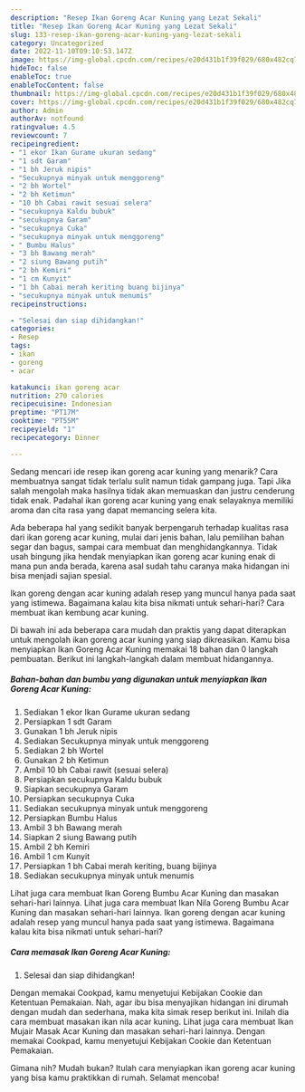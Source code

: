 ```yaml
---
description: "Resep Ikan Goreng Acar Kuning yang Lezat Sekali"
title: "Resep Ikan Goreng Acar Kuning yang Lezat Sekali"
slug: 133-resep-ikan-goreng-acar-kuning-yang-lezat-sekali
category: Uncategorized
date: 2022-11-10T09:10:53.147Z
image: https://img-global.cpcdn.com/recipes/e20d431b1f39f029/680x482cq70/ikan-goreng-acar-kuning-foto-resep-utama.jpg
hideToc: false
enableToc: true
enableTocContent: false
thumbnail: https://img-global.cpcdn.com/recipes/e20d431b1f39f029/680x482cq70/ikan-goreng-acar-kuning-foto-resep-utama.jpg
cover: https://img-global.cpcdn.com/recipes/e20d431b1f39f029/680x482cq70/ikan-goreng-acar-kuning-foto-resep-utama.jpg
author: Admin
authorAv: notfound
ratingvalue: 4.5
reviewcount: 7
recipeingredient:
- "1 ekor Ikan Gurame ukuran sedang"
- "1 sdt Garam"
- "1 bh Jeruk nipis"
- "Secukupnya minyak untuk menggoreng"
- "2 bh Wortel"
- "2 bh Ketimun"
- "10 bh Cabai rawit sesuai selera"
- "secukupnya Kaldu bubuk"
- "secukupnya Garam"
- "secukupnya Cuka"
- "secukupnya minyak untuk menggoreng"
- " Bumbu Halus"
- "3 bh Bawang merah"
- "2 siung Bawang putih"
- "2 bh Kemiri"
- "1 cm Kunyit"
- "1 bh Cabai merah keriting buang bijinya"
- "secukupnya minyak untuk menumis"
recipeinstructions:

- "Selesai dan siap dihidangkan!"
categories:
- Resep
tags:
- ikan
- goreng
- acar

katakunci: ikan goreng acar 
nutrition: 270 calories
recipecuisine: Indonesian
preptime: "PT17M"
cooktime: "PT55M"
recipeyield: "1"
recipecategory: Dinner

---
```



Sedang mencari ide resep ikan goreng acar kuning yang menarik? Cara membuatnya sangat tidak terlalu sulit namun tidak gampang juga. Tapi Jika salah mengolah maka hasilnya tidak akan memuaskan dan justru cenderung tidak enak. Padahal ikan goreng acar kuning yang enak selayaknya memiliki aroma dan cita rasa yang dapat memancing selera kita.


Ada beberapa hal yang sedikit banyak berpengaruh terhadap kualitas rasa dari ikan goreng acar kuning, mulai dari jenis bahan, lalu pemilihan bahan segar dan bagus, sampai cara membuat dan menghidangkannya. Tidak usah bingung jika hendak menyiapkan ikan goreng acar kuning enak di mana pun anda berada, karena asal sudah tahu caranya maka hidangan ini bisa menjadi sajian spesial.

Ikan goreng dengan acar kuning adalah resep yang muncul hanya pada saat yang istimewa. Bagaimana kalau kita bisa nikmati untuk sehari-hari? Cara membuat ikan kembung acar kuning.


Di bawah ini ada beberapa cara mudah dan praktis yang dapat diterapkan untuk mengolah ikan goreng acar kuning yang siap dikreasikan. Kamu bisa menyiapkan Ikan Goreng Acar Kuning memakai 18 bahan dan 0 langkah pembuatan. Berikut ini langkah-langkah dalam membuat hidangannya.

<!--inarticleads1-->

##### Bahan-bahan dan bumbu yang digunakan untuk menyiapkan Ikan Goreng Acar Kuning:

1. Sediakan 1 ekor Ikan Gurame ukuran sedang
1. Persiapkan 1 sdt Garam
1. Gunakan 1 bh Jeruk nipis
1. Sediakan Secukupnya minyak untuk menggoreng
1. Sediakan 2 bh Wortel
1. Gunakan 2 bh Ketimun
1. Ambil 10 bh Cabai rawit (sesuai selera)
1. Persiapkan secukupnya Kaldu bubuk
1. Siapkan secukupnya Garam
1. Persiapkan secukupnya Cuka
1. Sediakan secukupnya minyak untuk menggoreng
1. Persiapkan  Bumbu Halus
1. Ambil 3 bh Bawang merah
1. Siapkan 2 siung Bawang putih
1. Ambil 2 bh Kemiri
1. Ambil 1 cm Kunyit
1. Persiapkan 1 bh Cabai merah keriting, buang bijinya
1. Sediakan secukupnya minyak untuk menumis


Lihat juga cara membuat Ikan Goreng Bumbu Acar Kuning dan masakan sehari-hari lainnya. Lihat juga cara membuat Ikan Nila Goreng Bumbu Acar Kuning dan masakan sehari-hari lainnya. Ikan goreng dengan acar kuning adalah resep yang muncul hanya pada saat yang istimewa. Bagaimana kalau kita bisa nikmati untuk sehari-hari? 

<!--inarticleads2-->

##### Cara memasak Ikan Goreng Acar Kuning:


1. Selesai dan siap dihidangkan!

Dengan memakai Cookpad, kamu menyetujui Kebijakan Cookie dan Ketentuan Pemakaian. Nah, agar ibu bisa menyajikan hidangan ini dirumah dengan mudah dan sederhana, maka kita simak resep berikut ini. Inilah dia cara membuat masakan ikan nila acar kuning. Lihat juga cara membuat Ikan Mujair Masak Acar Kuning dan masakan sehari-hari lainnya. Dengan memakai Cookpad, kamu menyetujui Kebijakan Cookie dan Ketentuan Pemakaian. 

Gimana nih? Mudah bukan? Itulah cara menyiapkan ikan goreng acar kuning yang bisa kamu praktikkan di rumah. Selamat mencoba!
